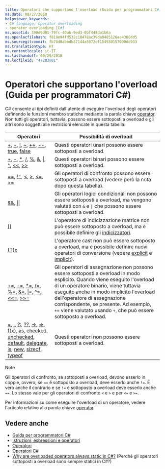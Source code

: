 ```yaml
---
title: Operatori che supportano l'overload (Guida per programmatori C#)
ms.date: 08/27/2018
helpviewer_keywords:
- C# language, operator overloading
- operator overloading [C#]
ms.assetid: 390d9d01-79fc-40ab-9ed3-0bf448da1b6a
ms.openlocfilehash: f819e94fd532c10478ac39da9485126aa4380dd5
ms.sourcegitcommit: fb78d8abbdb87144a3872cf154930157090dd933
ms.translationtype: HT
ms.contentlocale: it-IT
ms.lasthandoff: 09/29/2018
ms.locfileid: "47203801"
---
```

# <a name="overloadable-operators-c-programming-guide"></a>Operatori che supportano l'overload (Guida per programmatori C#)

C# consente ai tipi definiti dall'utente di eseguire l'overload degli operatori definendo le funzioni membro statiche mediante la parola chiave [operator](../../language-reference/keywords/operator.md). Non tutti gli operatori, tuttavia, possono essere sottoposti a overload e gli altri sono soggetti alle restrizioni elencate in questa tabella:

| Operatori | Possibilità di overload |
| --------- | --------------- |
|[+](../../language-reference/operators/addition-operator.md), [-](../../language-reference/operators/subtraction-operator.md), [!](../../language-reference/operators/logical-negation-operator.md), [~](../../language-reference/operators/bitwise-complement-operator.md), [++](../../language-reference/operators/increment-operator.md), [--](../../language-reference/operators/decrement-operator.md), [true](../../language-reference/keywords/true.md), [false](../../language-reference/keywords/false.md)|Questi operatori unari possono essere sottoposti a overload.|
|[+](../../language-reference/operators/addition-operator.md), [-](../../language-reference/operators/subtraction-operator.md), [\*](../../language-reference/operators/multiplication-operator.md), [/](../../language-reference/operators/division-operator.md), [%](../../language-reference/operators/modulus-operator.md), [&](../../language-reference/operators/and-operator.md), [&#124;](../../language-reference/operators/or-operator.md), [^](../../language-reference/operators/xor-operator.md), [\<\<](../../language-reference/operators/left-shift-operator.md), [>>](../../language-reference/operators/right-shift-operator.md)|Questi operatori binari possono essere sottoposti a overload.|
|[==](../../language-reference/operators/equality-comparison-operator.md), [!=](../../language-reference/operators/not-equal-operator.md), [\<](../../language-reference/operators/less-than-operator.md), [>](../../language-reference/operators/greater-than-operator.md), [\<=](../../language-reference/operators/less-than-equal-operator.md), [>=](../../language-reference/operators/greater-than-equal-operator.md)|Gli operatori di confronto possono essere sottoposti a overload (vedere però la nota dopo questa tabella).|
|[&&](../../language-reference/operators/conditional-and-operator.md), [&#124;&#124;](../../language-reference/operators/conditional-or-operator.md)|Gli operatori logici condizionali non possono essere sottoposti a overload, ma vengono valutati con `&` e <code>&#124;</code> che possono essere sottoposti a overload.|
|[&#91;&#93;](../../language-reference/operators/index-operator.md)|L'operatore di indicizzazione matrice non può essere sottoposto a overload, ma è possibile definire gli [indicizzatori](../indexers/index.md).|
|[(T)x](../../language-reference/operators/invocation-operator.md)|L'operatore cast non può essere sottoposto a overload, ma è possibile definire nuovi operatori di conversione (vedere [explicit](../../language-reference/keywords/explicit.md) e [implicit](../../language-reference/keywords/implicit.md)).|
|[+=](../../language-reference/operators/addition-assignment-operator.md), [-=](../../language-reference/operators/subtraction-assignment-operator.md), [\*=](../../language-reference/operators/multiplication-assignment-operator.md), [/=](../../language-reference/operators/division-assignment-operator.md), [%=](../../language-reference/operators/modulus-assignment-operator.md), [&=](../../language-reference/operators/and-assignment-operator.md), [&#124;=](../../language-reference/operators/or-assignment-operator.md), [^=](../../language-reference/operators/xor-assignment-operator.md), [\<\<=](../../language-reference/operators/left-shift-assignment-operator.md), [>>=](../../language-reference/operators/right-shift-assignment-operator.md)|Gli operatori di assegnazione non possono essere sottoposti a overload in modo esplicito. Quando viene eseguito l'overload di un operatore binario, viene tuttavia eseguito anche in modo implicito l'overload dell'operatore di assegnazione corrispondente, se presente. Ad esempio, `+=` viene valutato usando `+`, che può essere sottoposto a overload.|
|[=](../../language-reference/operators/assignment-operator.md), [.](../../language-reference/operators/member-access-operator.md), [?:](../../language-reference/operators/conditional-operator.md), [??](../../language-reference/operators/null-coalescing-operator.md), [->](../../language-reference/operators/dereference-operator.md), [=>](../../language-reference/operators/lambda-operator.md), [f(x)](../../language-reference/operators/invocation-operator.md), [as](../../language-reference/keywords/as.md), [checked](../../language-reference/keywords/checked.md), [unchecked](../../language-reference/keywords/unchecked.md), [default](../../programming-guide/statements-expressions-operators/default-value-expressions.md), [delegate](../../programming-guide/statements-expressions-operators/anonymous-methods.md), [is](../../language-reference/keywords/is.md), [new](../../language-reference/keywords/new.md), [sizeof](../../language-reference/keywords/sizeof.md), [typeof](../../language-reference/keywords/typeof.md)|Questi operatori non possono essere sottoposti a overload.|

> [!NOTE]
> Gli operatori di confronto, se sottoposti a overload, devono esserlo in coppie, ovvero, se `==` è sottoposto a overload, deve esserlo anche `!=`. È vero anche il contrario e se `!=` è sottoposto a overload deve esserlo anche `==`. Lo stesso vale per gli operatori di confronto `<` e `>` e per `<=` e `>=`.

Per informazioni su come eseguire l'overload di un operatore, vedere l'articolo relativo alla parola chiave [operator](../../language-reference/keywords/operator.md).

## <a name="see-also"></a>Vedere anche

- [Guida per programmatori C#](../index.md)
- [Istruzioni, espressioni e operatori](index.md)
- [Operatori](operators.md)
- [Operatori C#](../../language-reference/operators/index.md)  
- [Why are overloaded operators always static in C#?](https://blogs.msdn.microsoft.com/ericlippert/2007/05/14/why-are-overloaded-operators-always-static-in-c/) (Perché gli operatori sottoposti a overload sono sempre statici in C#?)

